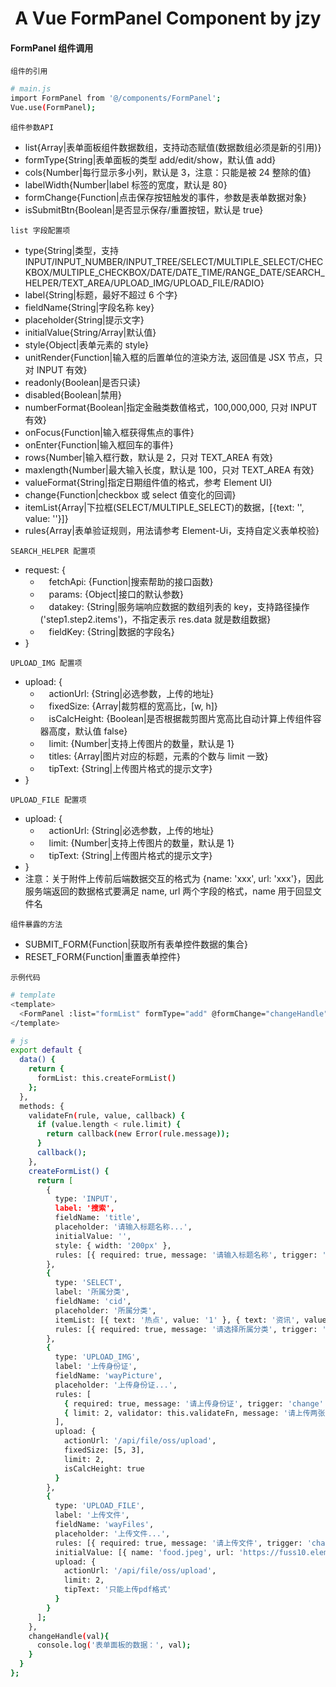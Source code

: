 <h1 align="center">
  A Vue FormPanel Component by jzy
</h1>

#### FormPanel 组件调用

`组件的引用`

```bash
# main.js
import FormPanel from '@/components/FormPanel';
Vue.use(FormPanel);
```

`组件参数API`

- list{Array|表单面板组件数据数组，支持动态赋值(数据数组必须是新的引用)}
- formType{String|表单面板的类型 add/edit/show，默认值 add}
- cols{Number|每行显示多小列，默认是 3，注意：只能是被 24 整除的值}
- labelWidth{Number|label 标签的宽度，默认是 80}
- formChange{Function|点击保存按钮触发的事件，参数是表单数据对象}
- isSubmitBtn{Boolean|是否显示保存/重置按钮，默认是 true}

`list 字段配置项`

- type{String|类型，支持 INPUT/INPUT_NUMBER/INPUT_TREE/SELECT/MULTIPLE_SELECT/CHECKBOX/MULTIPLE_CHECKBOX/DATE/DATE_TIME/RANGE_DATE/SEARCH_HELPER/TEXT_AREA/UPLOAD_IMG/UPLOAD_FILE/RADIO}
- label{String|标题，最好不超过 6 个字}
- fieldName{String|字段名称 key}
- placeholder{String|提示文字}
- initialValue{String/Array|默认值}
- style{Object|表单元素的 style}
- unitRender{Function|输入框的后置单位的渲染方法, 返回值是 JSX 节点，只对 INPUT 有效}
- readonly{Boolean|是否只读}
- disabled{Boolean|禁用}
- numberFormat{Boolean|指定金融类数值格式，100,000,000, 只对 INPUT 有效}
- onFocus{Function|输入框获得焦点的事件}
- onEnter{Function|输入框回车的事件}
- rows{Number|输入框行数，默认是 2，只对 TEXT_AREA 有效}
- maxlength{Number|最大输入长度，默认是 100，只对 TEXT_AREA 有效}
- valueFormat{String|指定日期组件值的格式，参考 Element UI}
- change{Function|checkbox 或 select 值变化的回调}
- itemList{Array|下拉框(SELECT/MULTIPLE_SELECT)的数据，[{text: '', value: ''}]}
- rules{Array|表单验证规则，用法请参考 Element-Ui，支持自定义表单校验}

`SEARCH_HELPER 配置项`

- request: {
  - &emsp;fetchApi: {Function|搜索帮助的接口函数}
  - &emsp;params: {Object|接口的默认参数}
  - &emsp;datakey: {String|服务端响应数据的数组列表的 key，支持路径操作('step1.step2.items')，不指定表示 res.data 就是数组数据}
  - &emsp;fieldKey: {String|数据的字段名}
- }

`UPLOAD_IMG 配置项`

- upload: {
  - &emsp;actionUrl: {String|必选参数，上传的地址}
  - &emsp;fixedSize: {Array|裁剪框的宽高比，[w, h]}
  - &emsp;isCalcHeight: {Boolean|是否根据裁剪图片宽高比自动计算上传组件容器高度，默认值 false}
  - &emsp;limit: {Number|支持上传图片的数量，默认是 1}
  - &emsp;titles: {Array|图片对应的标题，元素的个数与 limit 一致}
  - &emsp;tipText: {String|上传图片格式的提示文字}
- }

`UPLOAD_FILE 配置项`

- upload: {
  - &emsp;actionUrl: {String|必选参数，上传的地址}
  - &emsp;limit: {Number|支持上传图片的数量，默认是 1}
  - &emsp;tipText: {String|上传图片格式的提示文字}
- }
- 注意：关于附件上传前后端数据交互的格式为 {name: 'xxx', url: 'xxx'}，因此服务端返回的数据格式要满足 name, url 两个字段的格式，name 用于回显文件名

`组件暴露的方法`

- SUBMIT_FORM{Function|获取所有表单控件数据的集合}
- RESET_FORM{Function|重置表单控件}

`示例代码`

```bash
# template
<template>
  <FormPanel :list="formList" formType="add" @formChange="changeHandle" />
</template>

# js
export default {
  data() {
    return {
      formList: this.createFormList()
    };
  },
  methods: {
    validateFn(rule, value, callback) {
      if (value.length < rule.limit) {
        return callback(new Error(rule.message));
      }
      callback();
    },
    createFormList() {
      return [
        {
          type: 'INPUT',
          label: '搜索',
          fieldName: 'title',
          placeholder: '请输入标题名称...',
          initialValue: '',
          style: { width: '200px' },
          rules: [{ required: true, message: '请输入标题名称', trigger: 'blur' }, { min: 3, max: 5, message: '长度在 3 到 5 个字符', trigger: 'blur' }]
        },
        {
          type: 'SELECT',
          label: '所属分类',
          fieldName: 'cid',
          placeholder: '所属分类',
          itemList: [{ text: '热点', value: '1' }, { text: '资讯', value: '2' }],
          rules: [{ required: true, message: '请选择所属分类', trigger: 'change' }]
        },
        {
          type: 'UPLOAD_IMG',
          label: '上传身份证',
          fieldName: 'wayPicture',
          placeholder: '上传身份证...',
          rules: [
            { required: true, message: '请上传身份证', trigger: 'change' },
            { limit: 2, validator: this.validateFn, message: '请上传两张图片', trigger: 'change' }
          ],
          upload: {
            actionUrl: '/api/file/oss/upload',
            fixedSize: [5, 3],
            limit: 2,
            isCalcHeight: true
          }
        },
        {
          type: 'UPLOAD_FILE',
          label: '上传文件',
          fieldName: 'wayFiles',
          placeholder: '上传文件...',
          rules: [{ required: true, message: '请上传文件', trigger: 'change' }],
          initialValue: [{ name: 'food.jpeg', url: 'https://fuss10.elemecdn.com/3/63/4e7f3a15429bfda99bce42a18cdd1jpeg.jpeg?imageMogr2/thumbnail/360x360/format/webp/quality/100' }],
          upload: {
            actionUrl: '/api/file/oss/upload',
            limit: 2,
            tipText: '只能上传pdf格式'
          }
        }
      ];
    },
    changeHandle(val){
      console.log('表单面板的数据：', val);
    }
  }
};
```
